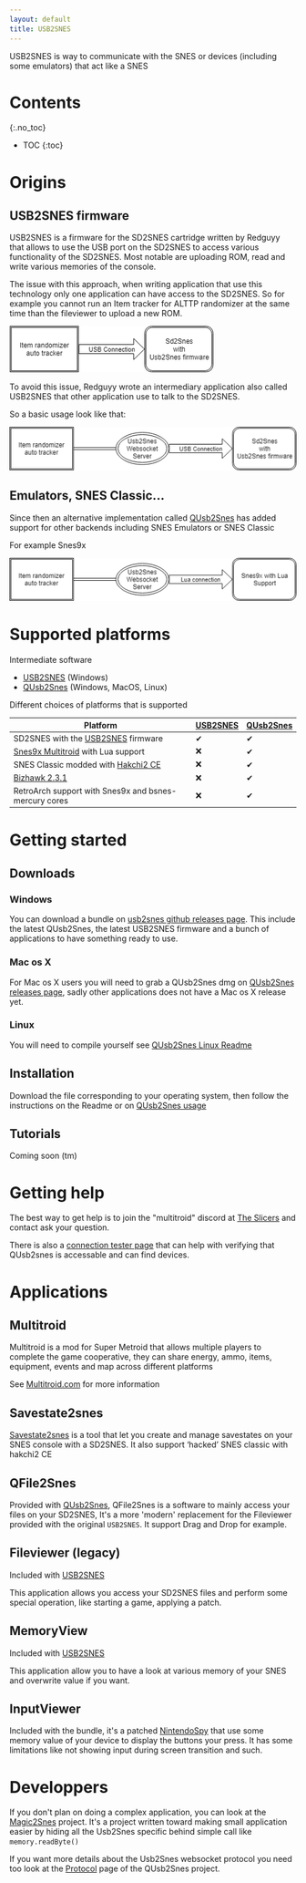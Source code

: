 ```yaml
---
layout: default
title: USB2SNES
---
```


USB2SNES is way to communicate with the SNES or devices (including some emulators) that act like a SNES

# Contents
{:.no_toc}

* TOC
{:toc}

# Origins

## USB2SNES firmware

USB2SNES is a firmware for the SD2SNES cartridge written by Redguyy that allows to use the USB port on the SD2SNES to access various functionality of the SD2SNES.
Most notable are uploading ROM, read and write various memories of the console.

The issue with this approach, when writing application that use this technology only one application can have access to the SD2SNES.
So for example you cannot run an Item tracker for ALTTP randomizer at the same time than the fileviewer to upload a new ROM.

![Direct access](images/directaccess.png)

To avoid this issue, Redguyy wrote an intermediary application also called USB2SNES that other application use to talk to the SD2SNES.

So a basic usage look like that:

![Websocket access](images/wsaccess.png)

## Emulators, SNES Classic...

Since then an alternative implementation called [QUsb2Snes](https://skarsnik.github.io/QUsb2snes/) has added support for other backends including SNES Emulators or SNES Classic

For example Snes9x

![Lua connection](images/luaconnection.png)


# Supported platforms

Intermediate software
* [USB2SNES](https://github.com/RedGuyyyy/sd2snes/releases) (Windows)
* [QUsb2Snes](https://skarsnik.github.io/QUsb2snes/) (Windows, MacOS, Linux)

Different choices of platforms that is supported

Platform | [USB2SNES](https://github.com/RedGuyyyy/sd2snes/releases) | [QUsb2Snes](https://skarsnik.github.io/QUsb2snes/)
---------|----------|----------
SD2SNES with the [USB2SNES](https://github.com/RedGuyyyy/sd2snes/releases) firmware|✔|✔
[Snes9x Multitroid](https://drive.google.com/open?id=1_ej-pwWtCAHYXIrvs5Hro16A1s9Hi3Jz) with Lua support|❌|✔
SNES Classic modded with [Hakchi2 CE](https://github.com/TeamShinkansen/hakchi2/releases)|❌|✔
[Bizhawk 2.3.1](https://github.com/TASVideos/BizHawk/releases)|❌|✔
RetroArch support with Snes9x and bsnes-mercury cores|❌|✔

# Getting started

## Downloads

### Windows

You can download a bundle on [usb2snes github releases page](https://github.com/usb2snes/usb2snes/releases/latest). This include the latest QUsb2Snes, the latest USB2SNES firmware and a bunch of applications to have something ready to use.

### Mac os X

For Mac os X users you will need to grab a QUsb2Snes dmg on [QUsb2Snes releases page](https://github.com/Skarsnik/QUsb2snes/releases), sadly other applications does not have a Mac os X release yet.

### Linux

You will need to compile yourself see [QUsb2Snes Linux Readme](https://github.com/Skarsnik/QUsb2snes/blob/master/LinuxREADME.md)

## Installation

Download the file corresponding to your operating system, then follow the instructions on the Readme or on [QUsb2Snes usage](https://skarsnik.github.io/QUsb2snes/#usage)

## Tutorials

Coming soon (tm)

# Getting help

The best way to get help is to join the "multitroid" discord at [The Slicers](https://discord.gg/yQmPm46) and contact ask your question.

There is also a [connection tester page](tester/index.html) that can help with verifying that QUsb2snes is accessable and can find devices.

# Applications

## Multitroid
Multitroid is a mod for Super Metroid that allows multiple players to complete the game cooperative, they can share energy, ammo, items, equipment, events and map across different platforms

See [Multitroid.com](http://www.multitroid.com/) for more information	

## Savestate2snes
[Savestate2snes](https://skarsnik.github.io/Savestate2snes/) is a tool that let you create and manage savestates on your SNES console with a SD2SNES.
It also support ‘hacked’ SNES classic with hakchi2 CE  

## QFile2Snes

Provided with [QUsb2Snes](https://skarsnik.github.io/QUsb2snes/), QFile2Snes is a software to mainly access your files on your SD2SNES, It's a more 'modern' replacement for the Fileviewer provided with the original `USB2SNES`. It support Drag and Drop for example.

## Fileviewer (legacy)
Included with [USB2SNES](https://github.com/RedGuyyyy/sd2snes/releases)

This application allows you access your SD2SNES files and perform some special operation, like starting a game, applying a patch.

## MemoryView
Included with [USB2SNES](https://github.com/RedGuyyyy/sd2snes/releases)

This application allow you to have a look at various memory of your SNES and overwrite value if you want.

## InputViewer
Included with the bundle, it's a patched [NintendoSpy](https://github.com/jaburns/NintendoSpy) that use some memory value of your device to display the buttons your press.
It has some limitations like not showing input during screen transition and such.

# Developpers

If you don't plan on doing a complex application, you can look at the [Magic2Snes](https://github.com/Skarsnik/Magic2snes/wiki) project. It's a project written toward making small application easier by hiding all the Usb2Snes specific behind simple call like `memory.readByte()`

If you want more details about the Usb2Snes websocket protocol you need too look at the [Protocol](https://github.com/Skarsnik/QUsb2snes/blob/master/docs/Procotol.md) page of the QUsb2Snes project.
